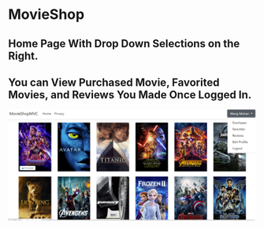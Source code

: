 # MovieShop
## Home Page With Drop Down Selections on the Right.
## You can View Purchased Movie, Favorited Movies, and Reviews You Made Once Logged In.
![Alt text](/1.PNG)
